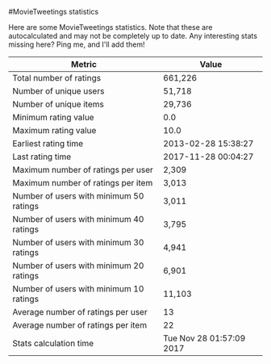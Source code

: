 #MovieTweetings statistics

Here are some MovieTweetings statistics. Note that these are autocalculated and may not be completely up to date. Any interesting stats missing here? Ping me, and I'll add them!

Metric | Value
--- | ---
Total number of ratings                 | 661,226
Number of unique users                  | 51,718
Number of unique items                  | 29,736
Minimum rating value                    | 0.0
Maximum rating value                    | 10.0
Earliest rating time                    | 2013-02-28 15:38:27
Last rating time                        | 2017-11-28 00:04:27
Maximum number of ratings per user      | 2,309
Maximum number of ratings per item      | 3,013
Number of users with minimum 50 ratings | 3,011
Number of users with minimum 40 ratings | 3,795
Number of users with minimum 30 ratings | 4,941
Number of users with minimum 20 ratings | 6,901
Number of users with minimum 10 ratings | 11,103
Average number of ratings per user      | 13
Average number of ratings per item      | 22
Stats calculation time                  | Tue Nov 28 01:57:09 2017

